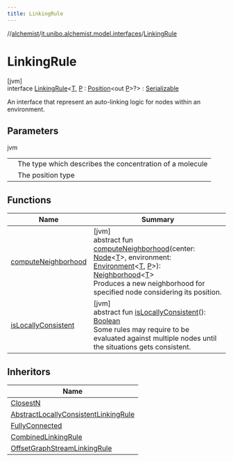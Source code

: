 ```yaml
---
title: LinkingRule
---
```

//[alchemist](../../../index.html)/[it.unibo.alchemist.model.interfaces](../index.html)/[LinkingRule](index.html)



# LinkingRule



[jvm]\
interface [LinkingRule](index.html)<[T](index.html), [P](index.html) : [Position](../-position/index.html)<out [P](../-position2-d/index.html)>?> : [Serializable](https://docs.oracle.com/javase/8/docs/api/java/io/Serializable.html)

An interface that represent an auto-linking logic for nodes within an environment.



## Parameters


jvm

| | |
|---|---|
| <T> | The type which describes the concentration of a molecule |
| <P> | The position type |



## Functions


| Name | Summary |
|---|---|
| [computeNeighborhood](compute-neighborhood.html) | [jvm]<br>abstract fun [computeNeighborhood](compute-neighborhood.html)(center: [Node](../-node/index.html)<[T](../-node/index.html)>, environment: [Environment](../-environment/index.html)<[T](../-node/index.html), [P](../-position2-d/index.html)>): [Neighborhood](../-neighborhood/index.html)<[T](../-node/index.html)><br>Produces a new neighborhood for specified node considering its position. |
| [isLocallyConsistent](is-locally-consistent.html) | [jvm]<br>abstract fun [isLocallyConsistent](is-locally-consistent.html)(): [Boolean](https://kotlinlang.org/api/latest/jvm/stdlib/kotlin/-boolean/index.html)<br>Some rules may require to be evaluated against multiple nodes until the situations gets consistent. |


## Inheritors


| Name |
|---|
| [ClosestN](../../it.unibo.alchemist.model.implementations.linkingrules/-closest-n/index.html) |
| [AbstractLocallyConsistentLinkingRule](../../it.unibo.alchemist.model.implementations.linkingrules/-abstract-locally-consistent-linking-rule/index.html) |
| [FullyConnected](../../it.unibo.alchemist.model.implementations.linkingrules/-fully-connected/index.html) |
| [CombinedLinkingRule](../../it.unibo.alchemist.model.implementations.linkingrules/-combined-linking-rule/index.html) |
| [OffsetGraphStreamLinkingRule](../../it.unibo.alchemist.model.implementations.linkingrules/-offset-graph-stream-linking-rule/index.html) |

